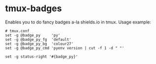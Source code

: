 # tmux-badges

Enables you to do fancy badges a-la shields.io in tmux.
Usage example:

```
# tmux.conf
set -g @badge_py     'py'
set -g @badge_py_fg  'default'
set -g @badge_py_bg  'colour27'
set -g @badge_py_cmd 'pyenv version | cut -f 1 -d " "'

set -g status-right '#{badge_py}'
```
